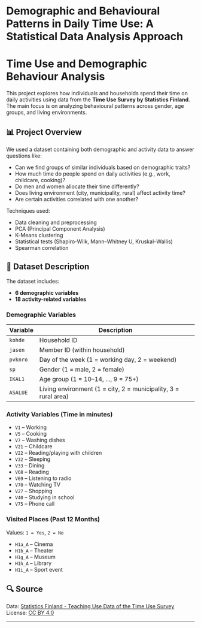 # Demographic and Behavioural Patterns in Daily Time Use: A Statistical Data Analysis Approach

# Time Use and Demographic Behaviour Analysis

This project explores how individuals and households spend their time on daily activities using data from the **Time Use Survey by Statistics Finland**. The main focus is on analyzing behavioural patterns across gender, age groups, and living environments.

## 📊 Project Overview

We used a dataset containing both demographic and activity data to answer questions like:

- Can we find groups of similar individuals based on demographic traits?
- How much time do people spend on daily activities (e.g., work, childcare, cooking)?
- Do men and women allocate their time differently?
- Does living environment (city, municipality, rural) affect activity time?
- Are certain activities correlated with one another?

Techniques used:
- Data cleaning and preprocessing
- PCA (Principal Component Analysis)
- K-Means clustering
- Statistical tests (Shapiro-Wilk, Mann–Whitney U, Kruskal–Wallis)
- Spearman correlation

## 📁 Dataset Description

The dataset includes:
- **6 demographic variables**  
- **18 activity-related variables**

### Demographic Variables
| Variable | Description |
|---------|-------------|
| `kohde` | Household ID |
| `jasen` | Member ID (within household) |
| `pvknro` | Day of the week (1 = working day, 2 = weekend) |
| `sp` | Gender (1 = male, 2 = female) |
| `IKAL1` | Age group (1 = 10–14, ..., 9 = 75+) |
| `ASALUE` | Living environment (1 = city, 2 = municipality, 3 = rural area) |

### Activity Variables (Time in minutes)
- `V1` – Working  
- `V5` – Cooking  
- `V7` – Washing dishes  
- `V21` – Childcare  
- `V22` – Reading/playing with children  
- `V32` – Sleeping  
- `V33` – Dining  
- `V68` – Reading  
- `V69` – Listening to radio  
- `V70` – Watching TV  
- `V27` – Shopping  
- `V40` – Studying in school  
- `V75` – Phone call

### Visited Places (Past 12 Months)
Values: `1 = Yes`, `2 = No`

- `H1a_A` – Cinema  
- `H1b_A` – Theater  
- `H1g_A` – Museum  
- `H1h_A` – Library  
- `H1i_A` – Sport event

## 🔍 Source

Data: [Statistics Finland - Teaching Use Data of the Time Use Survey](https://stat.fi/tup/tutkijapalvelut/opetusaineistot_en.html)  
License: [CC BY 4.0](https://creativecommons.org/licenses/by/4.0/)

---
